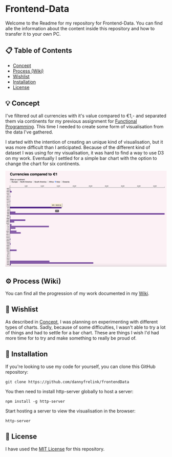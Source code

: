 # Frontend-Data
Welcome to the Readme for my repository for Frontend-Data. You can find alle the information about the content inside this repository and how to transfer it to your own PC.

## 📋 Table of Contents

* [Concept](https://github.com/dannyfrelink/frontendData#concept)
* [Process (Wiki)](https://github.com/dannyfrelink/frontendData#wiki)
* [Wishlist](https://github.com/dannyfrelink/frontendData#wishlist)
* [Installation](https://github.com/dannyfrelink/frontendData#installation)
* [License](https://github.com/dannyfrelink/frontendData#license)

## 💡 Concept

I've filtered out all currencies with it's value compared to €1,- and separated them via continents for my previous assignment for [Functional Programming](https://github.com/dannyfrelink/Functional-programming). This time I needed to create some form of visualisation from the data I've gathered.

I started with the intention of creating an unique kind of visualisation, but it was more difficult than I anticipated. Because of the different kind of dataset I was using for my visualisation, it was hard to find a way to use D3 on my work. Eventually I settled for a simple bar chart with the option to change the chart for six continents. 

 ![Eindproduct](https://github.com/dannyfrelink/frontendData/blob/main/images/eindproduct.png)

## ⚙️ Process (Wiki)

You can find all the progression of my work documented in my [Wiki](https://github.com/dannyfrelink/frontendData/wiki).

## 📝 Wishlist

As described in [Concept](https://github.com/dannyfrelink/frontendData#concept), I was planning on experimenting with different types of charts. Sadly, because of some difficulties, I wasn't able to try a lot of things and had to settle for a bar chart. These are things I wish I'd had more time for to try and make something to really be proud of.

## 🔧 Installation

If you're looking to use my code for yourself, you can clone this GitHub repository:
```
git clone https://github.com/dannyfrelink/frontendData
```

You then need to install http-server globally to host a server:
```
npm install -g http-server
```

Start hosting a server to view the visualisation in the browser:
```
http-server
```

## 📄 License

I have used the [MIT License](https://github.com/dannyfrelink/frontendData/blob/main/LICENSE) for this repository.
